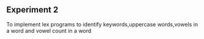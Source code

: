 ## Experiment 2
To implement lex programs to identify keywords,uppercase words,vowels in a word and vowel count in a word
